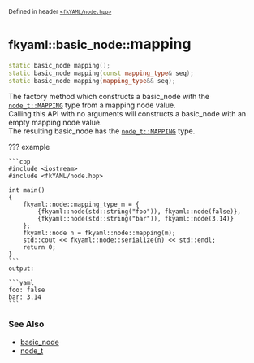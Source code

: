 <small>Defined in header [`<fkYAML/node.hpp>`](https://github.com/fktn-k/fkYAML/blob/develop/include/fkYAML/node.hpp)</small>

# <small>fkyaml::basic_node::</small>mapping

```cpp
static basic_node mapping();
static basic_node mapping(const mapping_type& seq);
static basic_node mapping(mapping_type&& seq);
```

The factory method which constructs a basic_node with the [`node_t::MAPPING`](node_t.md) type from a mapping node value.  
Calling this API with no arguments will constructs a basic_node with an empty mapping node value.  
The resulting basic_node has the [`node_t::MAPPING`](node_t.md) type.  

??? example

    ```cpp
    #include <iostream>
    #include <fkYAML/node.hpp>

    int main()
    {
        fkyaml::node::mapping_type m = {
            {fkyaml::node(std::string("foo")), fkyaml::node(false)},
            {fkyaml::node(std::string("bar")), fkyaml::node(3.14)}
        };
        fkyaml::node n = fkyaml::node::mapping(m);
        std::cout << fkyaml::node::serialize(n) << std::endl;
        return 0;
    }
    ```
    output:

    ```yaml
    foo: false
    bar: 3.14
    ```


### **See Also**

* [basic_node](index.md)
* [node_t](node_t.md)
